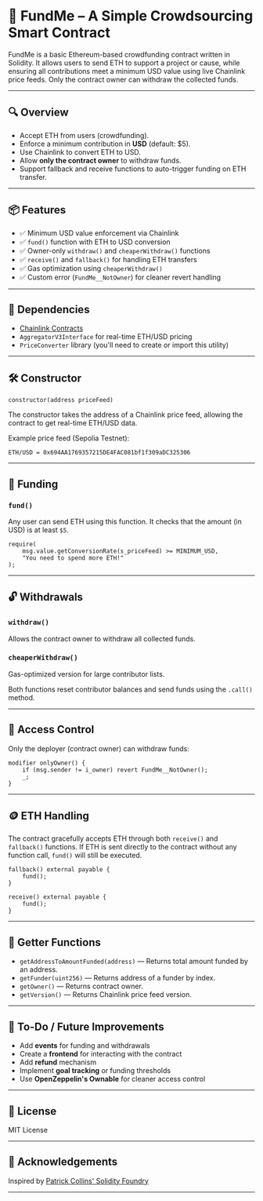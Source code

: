 # 💸 FundMe – A Simple Crowdsourcing Smart Contract

FundMe is a basic Ethereum-based crowdfunding contract written in Solidity. It allows users to send ETH to support a project or cause, while ensuring all contributions meet a minimum USD value using live Chainlink price feeds. Only the contract owner can withdraw the collected funds.

---

## 🔍 Overview

- Accept ETH from users (crowdfunding).
- Enforce a minimum contribution in **USD** (default: $5).
- Use Chainlink to convert ETH to USD.
- Allow **only the contract owner** to withdraw funds.
- Support fallback and receive functions to auto-trigger funding on ETH transfer.

---

## 📦 Features

- ✅ Minimum USD value enforcement via Chainlink
- ✅ `fund()` function with ETH to USD conversion
- ✅ Owner-only `withdraw()` and `cheaperWithdraw()` functions
- ✅ `receive()` and `fallback()` for handling ETH transfers
- ✅ Gas optimization using `cheaperWithdraw()`
- ✅ Custom error (`FundMe__NotOwner`) for cleaner revert handling

---

## 🧰 Dependencies

- [Chainlink Contracts](https://github.com/smartcontractkit/chainlink)
- `AggregatorV3Interface` for real-time ETH/USD pricing
- `PriceConverter` library (you'll need to create or import this utility)

---

## 🛠 Constructor

```solidity
constructor(address priceFeed)
```

The constructor takes the address of a Chainlink price feed, allowing the contract to get real-time ETH/USD data.

Example price feed (Sepolia Testnet):

```solidity
ETH/USD = 0x694AA1769357215DE4FAC081bf1f309aDC325306
```

---

## 💸 Funding

### `fund()`

Any user can send ETH using this function. It checks that the amount (in USD) is at least `$5`.

```solidity
require(
    msg.value.getConversionRate(s_priceFeed) >= MINIMUM_USD,
    "You need to spend more ETH!"
);
```

---

## 🔓 Withdrawals

### `withdraw()`

Allows the contract owner to withdraw all collected funds.

### `cheaperWithdraw()`

Gas-optimized version for large contributor lists.

Both functions reset contributor balances and send funds using the `.call()` method.

---

## 🧾 Access Control

Only the deployer (contract owner) can withdraw funds:

```solidity
modifier onlyOwner() {
    if (msg.sender != i_owner) revert FundMe__NotOwner();
    _;
}
```

---

## 🪙 ETH Handling

The contract gracefully accepts ETH through both `receive()` and `fallback()` functions. If ETH is sent directly to the contract without any function call, `fund()` will still be executed.

```solidity
fallback() external payable {
    fund();
}

receive() external payable {
    fund();
}
```

---

## 🔎 Getter Functions

- `getAddressToAmountFunded(address)` — Returns total amount funded by an address.
- `getFunder(uint256)` — Returns address of a funder by index.
- `getOwner()` — Returns contract owner.
- `getVersion()` — Returns Chainlink price feed version.

---

## 📘 To-Do / Future Improvements

- Add **events** for funding and withdrawals
- Create a **frontend** for interacting with the contract
- Add **refund** mechanism
- Implement **goal tracking** or funding thresholds
- Use **OpenZeppelin's Ownable** for cleaner access control

---

## 📝 License

MIT License

---

## 🙌 Acknowledgements

Inspired by [Patrick Collins' Solidity Foundry](https://github.com/Cyfrin/foundry-full-course-cu)

---
